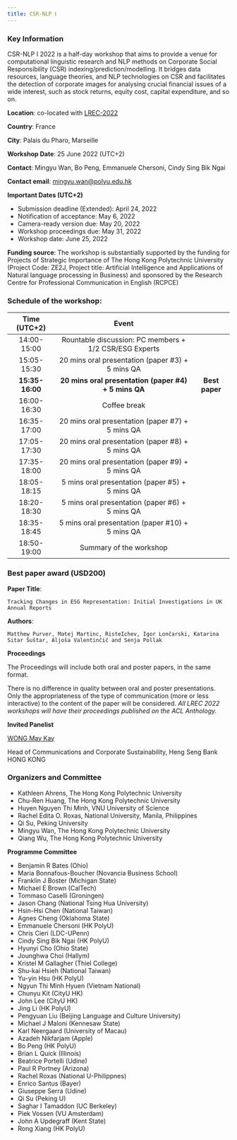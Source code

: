 ```yaml
---
title: CSR-NLP Ⅰ
---
```


### Key Information

CSR-NLP I 2022 is a half-day workshop that aims to provide a venue for computational linguistic research and NLP methods on Corporate Social Responsibility (CSR) indexing/prediction/modelling. It bridges data resources, language theories, and NLP technologies on CSR and facilitates the detection of corporate images for analysing crucial financial issues of a wide interest, such as stock returns, equity cost, capital expenditure, and so on.

**Location**: co-located with [LREC-2022](https://lrec2022.lrec-conf.org/en/)

**Country**: France

**City**: Palais du Pharo, Marseille

**Workshop Date**: 25 June 2022 (UTC+2)

**Contact**: Mingyu Wan, Bo Peng, Emmanuele Chersoni, Cindy Sing Bik Ngai

**Contact email**: mingyu.wan@polyu.edu.hk

**Important Dates (UTC+2)**
- Submission deadline (Extended): April 24, 2022 
- Notification of acceptance: May 6, 2022
- Camera-ready version due: May 20, 2022
- Workshop proceedings due: May 31, 2022
- Workshop date: June 25, 2022

**Funding source**: 
The workshop is substantially supported by the funding for Projects of Strategic Importance of The Hong Kong Polytechnic University (Project Code: ZE2J, Project title: Artificial Intelligence and Applications of Natural language processing in Business) and sponsored by the Research Centre for Professional Communication in English (RCPCE)

### Schedule of the workshop:


| Time   (UTC+2) | Event                                                  |            |
|:--------------:|:------------------------------------------------------:|:----------:|
| 14:00-15:00    | Rountable discussion: PC members + 1/2 CSR/ESG Experts |            |
| 15:05-15:30    | 20 mins oral presentation (paper #3) + 5 mins QA       |            |
| **15:35-16:00**    | **20 mins oral presentation (paper #4) + 5 mins QA** | **Best paper** |
| 16:00-16:30    | Coffee break                                           |            |
| 16:35-17:00    | 20 mins oral presentation (paper #7) + 5 mins QA       |            |
| 17:05-17:30    | 20 mins oral presentation (paper #8) + 5 mins QA       |            |
| 17:35-18:00    | 20 mins oral presentation (paper #9) + 5 mins QA       |            |
| 18:05-18:15    | 5 mins oral presentation (paper #5) + 5 mins QA        |            |
| 18:20-18:30    | 5 mins oral presentation (paper #6) + 5 mins QA        |            |
| 18:35-18:45    | 5 mins oral presentation (paper #10) + 5 mins QA       |            |
| 18:50-19:00    | Summary of the workshop                                |            |


### Best paper award (USD200)

**Paper Title**: 

```Tracking Changes in ESG Representation: Initial Investigations in UK Annual Reports```

**Authors**: 

```Matthew Purver, Matej Martinc, RisteIchev, Igor Lončarski, Katarina Sitar Šuštar, Aljoša Valentinčič and Senja Pollak```

**Proceedings**

The Proceedings will include both oral and poster papers, in the same format.

There is no difference in quality between oral and poster presentations. Only the appropriateness of the type of communication (more or less interactive) to the content of the paper will be considered. *All LREC 2022 workshops will have their proceedings published on the ACL Anthology.*

**Invited Panelist**

[WONG May Kay](https://www.hangseng.com/en-hk/about-us/directors-organisation/senior-management/)

Head of Communications and Corporate Sustainability, Heng Seng Bank HONG KONG

### Organizers and Committee
- Kathleen Ahrens, The Hong Kong Polytechnic University
- Chu-Ren Huang, The Hong Kong Polytechnic University
- Huyen Nguyen Thi Minh, VNU University of Science
- Rachel Edita O. Roxas, National University, Manila, Philippines
- Qi Su, Peking University
- Mingyu Wan, The Hong Kong Polytechnic University
- Qiang Wu, The Hong Kong Polytechnic University

**Programme Committee**

- Benjamin R Bates (Ohio)
- Maria Bonnafous-Boucher (Novancia Business School)
- Franklin J Boster (Michigan State)
- Michael E Brown (CalTech)
- Tommaso Caselli (Groningen)
- Jason Chang (National Tsing Hua University)
- Hsin-Hsi Chen (National Taiwan)
- Agnes Cheng (Oklahoma State)
- Emmanuele Chersoni (HK PolyU)
- Chris Cieri (LDC-UPenn)
- Cindy Sing Bik Ngai (HK PolyU)
- Hyunyi Cho (Ohio State)
- Jounghwa Choi (Hallym)
- Kristel M Gallagher (Thiel College)
- Shu-kai Hsieh (National Taiwan)
- Yu-yin Hsu (HK PolyU)
- Ngyun Thi Minh Hyuen (Vietnam National)
- Chunyu Kit (CityU HK)
- John Lee (CityU HK)
- Jing Li (HK PolyU)
- Pengyuan Liu (Beijing Language and Culture University)
- Michael J Maloni (Kennesaw State)
- Karl Neergaard (University of Macau)
- Azadeh Nikfarjam (Apple)
- Bo Peng (HK PolyU)
- Brian L Quick (Illinois)
- Beatrice Portelli (Udine)
- Paul R Portney (Arizona)
- Rachel Roxas (National U-Philippnes)
- Enrico Santus (Bayer)
- Giuseppe Serra (Udine)
- Qi Su (Peking U)
- Saghar I Tamaddon (UC Berkeley)
- Piek Vossen (VU Amsterdam)
- John A Updegraff (Kent State)
- Rong Xiang (HK PolyU)
